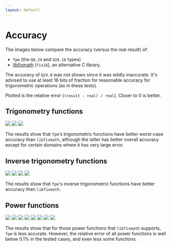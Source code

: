 ```yaml
---
layout: default
---
```

# Accuracy

The images below compare the accuracy (versus the real result) of:
* `fpm` (the `Q8.24` and `Q16.16` types)
* [libfixmath](https://github.com/PetteriAimonen/libfixmath) (`fix16`), an alternative C library.

The accuracy of `Q24.8` was not shown since it was wildly inaccurate. It's advised to use at least 16 bits of fraction for reasonable accuracy for trigonometric operations (as in these tests).

Plotted is the relative error (`(result - real) / real`). Closer to 0 is better.

## Trigonometry functions
![](http://mikelankampgithub.s3-website-eu-west-1.amazonaws.com/fpm/accuracy-cos.png)
![](http://mikelankampgithub.s3-website-eu-west-1.amazonaws.com/fpm/accuracy-sin.png)
![](http://mikelankampgithub.s3-website-eu-west-1.amazonaws.com/fpm/accuracy-tan.png)

The results show that `fpm`'s trigonometric functions have better worst-case accuracy than `libfixmath`, although the latter has better overall accuracy except for certain domains where it has very large error.

## Inverse trigonometry functions
![](http://mikelankampgithub.s3-website-eu-west-1.amazonaws.com/fpm/accuracy-acos.png)
![](http://mikelankampgithub.s3-website-eu-west-1.amazonaws.com/fpm/accuracy-asin.png)
![](http://mikelankampgithub.s3-website-eu-west-1.amazonaws.com/fpm/accuracy-atan.png)
![](http://mikelankampgithub.s3-website-eu-west-1.amazonaws.com/fpm/accuracy-atan2.png)

The results show that `fpm`'s inverse trigonometric functions have better accuracy then `libfixmath`.

## Power functions
![](http://mikelankampgithub.s3-website-eu-west-1.amazonaws.com/fpm/accuracy-sqrt.png)
![](http://mikelankampgithub.s3-website-eu-west-1.amazonaws.com/fpm/accuracy-cbrt.png)
![](http://mikelankampgithub.s3-website-eu-west-1.amazonaws.com/fpm/accuracy-exp.png)
![](http://mikelankampgithub.s3-website-eu-west-1.amazonaws.com/fpm/accuracy-log.png)
![](http://mikelankampgithub.s3-website-eu-west-1.amazonaws.com/fpm/accuracy-exp2.png)
![](http://mikelankampgithub.s3-website-eu-west-1.amazonaws.com/fpm/accuracy-log2.png)
![](http://mikelankampgithub.s3-website-eu-west-1.amazonaws.com/fpm/accuracy-pow.png)
![](http://mikelankampgithub.s3-website-eu-west-1.amazonaws.com/fpm/accuracy-log10.png)

The results show that for those power functions that `libfixmath` supports, `fpm` is less accurate. However, the relative error of all power functions is well below 0.1% in the tested cases, and even less some functions.
